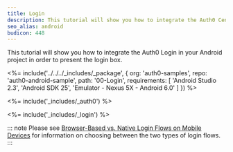 ```yaml
---
title: Login
description: This tutorial will show you how to integrate the Auth0 Centralized Login in your Android project in order to present the login box.
seo_alias: android
budicon: 448
---
```


This tutorial will show you how to integrate the Auth0 Login in your Android project in order to present the login box.

<%= include('../../../_includes/_package', {
  org: 'auth0-samples',
  repo: 'auth0-android-sample',
  path: '00-Login',
  requirements: [
    'Android Studio 2.3',
    'Android SDK 25',
    'Emulator - Nexus 5X - Android 6.0'
  ]
}) %>

<%= include('_includes/_auth0') %>

<%= include('_includes/_login') %>

::: note
Please see [Browser-Based vs. Native Login Flows on Mobile Devices](/tutorials/browser-based-vs-native-experience-on-mobile) for information on choosing between the two types of login flows.
:::